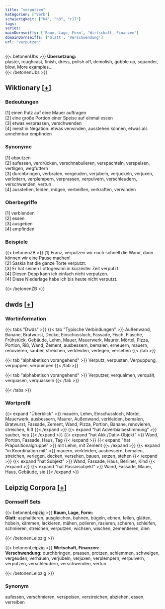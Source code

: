 ```yaml
---
title: "verputzen"
kategorien: ["Verb"]
schwierigkeit: ["k4", "h3", "r17"]
tags:
series:
mainDornseiffs: ['Raum, Lage, Form', 'Wirtschaft, Finanzen']
domainDornseiffs: ['Glatt', 'Verschwendung']
url: "verputzen"
---
```


{{< betonenÜbs >}}
**Übersetzung:**  
plaster, roughcast, finish, dress, polish off, demolish, gobble up, squander, blow, More examples...  
{{< /betonenÜbs >}}

## Wiktionary [[+](https://de.wiktionary.org/wiki/verputzen)]

### Bedeutungen
[1] einen Putz auf eine Mauer auftragen  
[2] eine große Portion einer Speise auf einmal essen  
[3] etwas verprassen, verschwenden  
[4] meist in Negation: etwas verwinden, ausstehen können, etwas als annehmbar empfinden  

### Synonyme
[1] abputzen  
[2] aufessen, verdrücken, verschnabulieren, verspachteln, verspeisen, vertilgen, wegfuttern  
[3] durchbringen, verbraten, vergeuden, verjubeln, verjuckeln, verjuxen, verlottern, verplempern, verprassen, verpulvern, verschleudern, verschwenden, vertun  
[4] ausstehen, leiden, mögen, verbeißen, verkraften, verwinden  

### Oberbegriffe
[1] verblenden  
[2] essen  
[3] ausgeben  
[4] empfinden  

### Beispiele
{{< betonenZB >}}
[1] Franz, verputzen wir noch schnell die Wand, dann können wir eine Pause machen!  
[2] Saskia hat die ganze Torte verputzt.  
[3] Er hat seinen Lottogewinn in kürzester Zeit verputzt.  
[4] Diesen Depp kann ich einfach nicht verputzen.  
[4] Diese Niederlage habe ich bis heute nicht verputzt.  

{{< /betonenZB >}}


## dwds [[+](https://www.dwds.de/wb/verputzen)]

### Wortinformation
{{< tabs "Dwds" >}}
{{< tab "Typische Verbindungen" >}}
Außenwand, Banane, Bratwurst, Decke, Einschussloch, Fassade, Fisch, Flasche, Frühstück, Gebäude, Lehm, Mauer, Mauerwerk, Maurer, Mörtel, Pizza, Portion, Riß, Wand, Zement, ausbessern, bemalen, erneuern, mauern, renovieren, sauber, streichen, verkleiden, verlegen, versehen
{{< /tab >}}

{{< tab "alphabetisch vorangehend" >}}
Verputz, verpusten, Verpuppung, verpuppen, verpumpen
{{< /tab >}}

{{< tab "alphabetisch vorangehend" >}}
Verputzer, verqualmen, verquält, verquasen, verquasseln
{{< /tab >}}

{{< /tabs >}}

### Wortprofil
{{< expand "Überblick" >}} mauern, Lehm, Einschussloch, Mörtel, Mauerwerk, ausbessern, Maurer, Außenwand, verkleiden, bemalen, Bratwurst, Fassade, Zement, Wand, Pizza, Portion, Banane, renovieren, streichen, Riß {{< /expand >}}
{{< expand "hat Adverbialbestimmung" >}} sauber, neu {{< /expand >}}
{{< expand "hat Akk./Dativ-Objekt" >}} Wand, Portion, Fassade, Haus, Tag {{< /expand >}}
{{< expand "hat Präpositionalgruppe" >}} mit Lehm, mit Zement {{< /expand >}}
{{< expand "in Koordination mit" >}} mauern, verkleiden, ausbessern, bemalen, streichen, verlegen, decken, versehen, bauen, setzen, stehen {{< /expand >}}
{{< expand "hat Subjekt" >}} Wand, Fassade, Haus, Berliner, Kind {{< /expand >}}
{{< expand "hat Passivsubjekt" >}} Wand, Fassade, Mauer, Haus, Gebäude, sie {{< /expand >}}

## Leipzig Corpora [[+](https://corpora.uni-leipzig.de/en/res?word=verputzen&corpusId=deu_newscrawl-public_2018)]

### Dornseiff Sets
{{< betonenLeipzig >}}
**Raum, Lage, Form:**  
**Glatt:** asphaltieren, ausgleichen, bahnen, bügeln, ebnen, feilen, glätten, hobeln, kämmen, lackieren, mähen, polieren, rasieren, scheren, schleifen, schmieren, streichen, verputzen, wichsen, wischen, zementieren, ölen  

{{< /betonenLeipzig >}}


{{< betonenLeipzig >}}
**Wirtschaft, Finanzen:**  
**Verschwendung:** durchbringen, prassen, protzen, schlemmen, schwelgen, vergeuden, verhauen, verjubeln, verjuxen, verplempern, verpulvern, verputzen, verschleudern, verschwenden, vertun  

{{< /betonenLeipzig >}}

### Synonym
aufessen, verschmieren, verspeisen, verstreichen, abziehen, essen, verreiben

